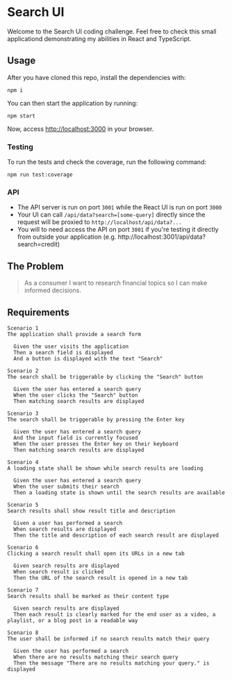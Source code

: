 # Search UI

Welcome to the Search UI coding challenge. Feel free to check this small applicationd demonstrating my abilities in React and TypeScript.

## Usage

After you have cloned this repo, install the dependencies with:

```
npm i
```

You can then start the application by running:

```
npm start
```

Now, access [http://localhost:3000](http://localhost:3000) in your browser.

### Testing

To run the tests and check the coverage, run the following command:

```
npm run test:coverage
```

### API

- The API server is run on port `3001` while the React UI is run on port `3000`
- Your UI can call `/api/data?search=[some-query]` directly since
  the request will be proxied to `http://localhost/api/data?...`
- You will to need access the API on port `3001` if you're testing it directly
  from outside your application (e.g. http://localhost:3001/api/data?search=credit)

## The Problem

> As a consumer I want to research financial topics so I can make informed decisions.

## Requirements

```
Scenario 1
The application shall provide a search form

  Given the user visits the application
  Then a search field is displayed
  And a button is displayed with the text "Search"
```

```
Scenario 2
The search shall be triggerable by clicking the "Search" button

  Given the user has entered a search query
  When the user clicks the "Search" button
  Then matching search results are displayed
```

```
Scenario 3
The search shall be triggerable by pressing the Enter key

  Given the user has entered a search query
  And the input field is currently focused
  When the user presses the Enter key on their keyboard
  Then matching search results are displayed
```

```
Scenario 4
A loading state shall be shown while search results are loading

  Given the user has entered a search query
  When the user submits their search
  Then a loading state is shown until the search results are available
```

```
Scenario 5
Search results shall show result title and description

  Given a user has performed a search
  When search results are displayed
  Then the title and description of each search result are displayed
```

```
Scenario 6
Clicking a search result shall open its URLs in a new tab

  Given search results are displayed
  When search result is clicked
  Then the URL of the search result is opened in a new tab
```

```
Scenario 7
Search results shall be marked as their content type

  Given search results are displayed
  Then each result is clearly marked for the end user as a video, a playlist, or a blog post in a readable way
```

```
Scenario 8
The user shall be informed if no search results match their query

  Given the user has performed a search
  When there are no results matching their search query
  Then the message "There are no results matching your query." is displayed
```
